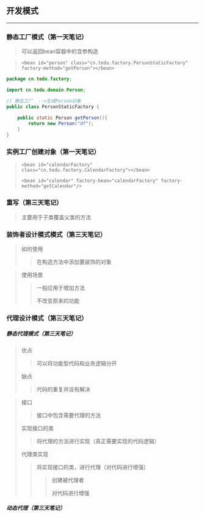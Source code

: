 ## 开发模式

------

### 静态工厂模式（第一天笔记）

> 可以返回bean容器中的含参构造

> `<bean id="person" class="cn.tedu.factory.PersonStaticFactory" factory-method="getPerson"></bean>`

```java
package cn.tedu.factory;

import cn.tedu.domain.Person;

// 静态工厂  -->生成Person对象
public class PersonStaticFactory {
	
	public static Person getPerson(){
		return new Person("df");
	}
}
```



### 实例工厂创建对象（第一天笔记）

> `<bean id="calendarFactory" class="cn.tedu.factory.CalendarFactory"></bean>`
>
> `<bean id="calendar" factory-bean="calendarFactory" factory-method="getCalendar"/>`





### 重写（第三天笔记）

> 主要用于子类覆盖父类的方法

### 装饰者设计模式模式（第三天笔记）

> 如何使用
>
> > 在构造方法中添加要装饰的对象

> 使用场景
>
> > 一般应用于增加方法
> >
> > 不改变原来的功能

### 代理设计模式（第三天笔记）

##### 静态代理模式（第三天笔记）

> 优点
>
> > 可以将功能型代码和业务逻辑分开
>
> 缺点
>
> > 代码的重复并没有解决

> 接口
>
> > 接口中包含需要代理的方法
>
> 实现接口的类
>
> > 将代理的方法进行实现（真正需要实现的代码逻辑）
>
> 代理类实现
>
> > 将实现接口的类，进行代理（对代码进行增强）
> >
> > > 创建被代理者
> > >
> > > 对代码进行增强

##### 动态代理（第三天笔记）

